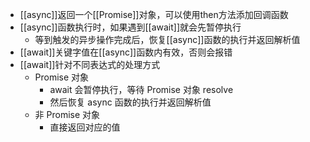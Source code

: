 - [[async]]返回一个[[Promise]]对象，可以使用then方法添加回调函数
- [[async]]函数执行时，如果遇到[[await]]就会先暂停执行
	- 等到触发的异步操作完成后，恢复[[async]]函数的执行并返回解析值
- [[await]]关键字值在[[async]]函数内有效，否则会报错
- [[await]]针对不同表达式的处理方式
	- Promise 对象
		- await 会暂停执行，等待 Promise 对象 resolve
		- 然后恢复 async 函数的执行并返回解析值
	- 非 Promise 对象
		- 直接返回对应的值